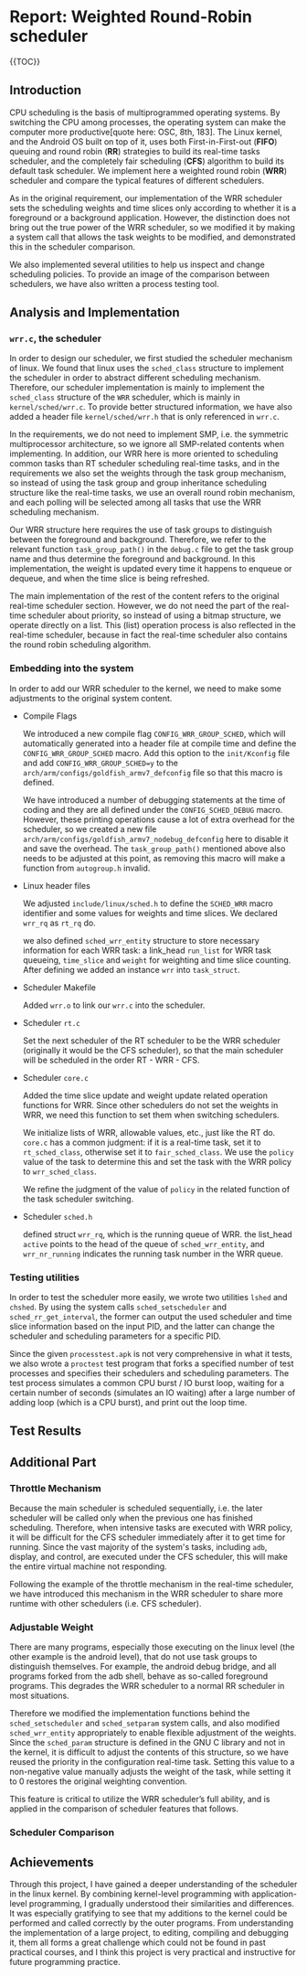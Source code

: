 # Report: Weighted Round-Robin scheduler

{{TOC}}

## Introduction

CPU scheduling is the basis of multiprogrammed operating systems. By switching the CPU among processes, the operating system can make the computer more productive[quote here: OSC, 8th, 183]. The Linux kernel, and the Android OS built on top of it, uses both First-in-First-out (**FIFO**) queuing and round robin (**RR**) strategies to build its real-time tasks scheduler, and the completely fair scheduling (**CFS**) algorithm to build its default task scheduler. We implement here a weighted round robin (**WRR**) scheduler and compare the typical features of different schedulers.

As in the original requirement, our implementation of the WRR scheduler sets the scheduling weights and time slices only according to whether it is a foreground or a background application. However, the distinction does not bring out the true power of the WRR scheduler, so we modified it by making a system call that allows the task weights to be modified, and demonstrated this in the scheduler comparison.

We also implemented several utilities to help us inspect and change scheduling policies. To provide an image of the comparison between schedulers, we have also written a process testing tool.

## Analysis and Implementation

### `wrr.c`, the scheduler

In order to design our scheduler, we first studied the scheduler mechanism of linux. We found that linux uses the `sched_class` structure to implement the scheduler in order to abstract different scheduling mechanism. Therefore, our scheduler implementation is mainly to implement the `sched_class` structure of the `WRR` scheduler, which is mainly in `kernel/sched/wrr.c`. To provide better structured information, we have also added a header file `kernel/sched/wrr.h` that is only referenced in `wrr.c`.

In the requirements, we do not need to implement SMP, i.e. the symmetric multiprocessor architecture, so we ignore all SMP-related contents when implementing. In addition, our WRR here is more oriented to scheduling common tasks than RT scheduler scheduling real-time tasks, and in the requirements we also set the weights through the task group mechanism, so instead of using the task group and group inheritance scheduling structure like the real-time tasks, we use an overall round robin mechanism, and each polling will be selected among all tasks that use the WRR scheduling mechanism.

Our WRR structure here requires the use of task groups to distinguish between the foreground and background. Therefore, we refer to the relevant function `task_group_path()` in the `debug.c` file to get the task group name and thus determine the foreground and background. In this implementation, the weight is updated every time it happens to enqueue or dequeue, and when the time slice is being refreshed.

The main implementation of the rest of the content refers to the original real-time scheduler section. However, we do not need the part of the real-time scheduler about priority, so instead of using a bitmap structure, we operate directly on a list. This (list) operation process is also reflected in the real-time scheduler, because in fact the real-time scheduler also contains the round robin scheduling algorithm.

### Embedding into the system

In order to add our WRR scheduler to the kernel, we need to make some adjustments to the original system content.

- Compile Flags

    We introduced a new compile flag `CONFIG_WRR_GROUP_SCHED`, which will automatically generated into a header file at compile time and define the `CONFIG_WRR_GROUP_SCHED` macro. Add this option to the `init/Kconfig` file and add `CONFIG_WRR_GROUP_SCHED=y` to the `arch/arm/configs/goldfish_armv7_defconfig` file so that this macro is defined.

    We have introduced a number of debugging statements at the time of coding and they are all defined under the `CONFIG_SCHED_DEBUG` macro. However, these printing operations cause a lot of extra overhead for the scheduler, so we created a new file `arch/arm/configs/goldfish_armv7_nodebug_defconfig` here to disable it and save the overhead. The `task_group_path()` mentioned above also needs to be adjusted at this point, as removing this macro will make a function from `autogroup.h` invalid.

- Linux header files

    We adjusted `include/linux/sched.h` to define the `SCHED_WRR` macro identifier and some values for weights and time slices. We declared `wrr_rq` as `rt_rq` do.

    we also defined `sched_wrr_entity` structure to store necessary information for each WRR task: a link_head `run_list` for WRR task queueing, `time_slice` and `weight` for weighting and time slice counting. After defining we added an instance `wrr` into `task_struct`.

- Scheduler Makefile

    Added `wrr.o` to link our `wrr.c` into the scheduler.

- Scheduler `rt.c`

    Set the next scheduler of the RT scheduler to be the WRR scheduler (originally it would be the CFS scheduler), so that the main scheduler will be scheduled in the order RT - WRR - CFS.

- Scheduler `core.c`

    Added the time slice update and weight update related operation functions for WRR. Since other schedulers do not set the weights in WRR, we need this function to set them when switching schedulers.

    We initialize lists of WRR, allowable values, etc., just like the RT do. `core.c` has a common judgment: if it is a real-time task, set it to `rt_sched_class`, otherwise set it to `fair_sched_class`. We use the `policy` value of the task to determine this and set the task with the WRR policy to `wrr_sched_class`.

    We refine the judgment of the value of `policy` in the related function of the task scheduler switching.
    
- Scheduler `sched.h`

    defined struct `wrr_rq`, which is the running queue of WRR. the list_head `active` points to the head of the queue of `sched_wrr_entity`, and `wrr_nr_running` indicates the running task number in the WRR queue.

### Testing utilities

In order to test the scheduler more easily, we wrote two utilities `lshed` and `chshed`. By using the system calls `sched_setscheduler` and `sched_rr_get_interval`, the former can output the used scheduler and time slice information based on the input PID, and the latter can change the scheduler and scheduling parameters for a specific PID.

Since the given `processtest.apk` is not very comprehensive in what it tests, we also wrote a `proctest` test program that forks a specified number of test processes and specifies their schedulers and scheduling parameters. The test process simulates a common CPU burst / IO burst loop, waiting for a certain number of seconds (simulates an IO waiting) after a large number of adding loop (which is a CPU burst), and print out the loop time.

## Test Results

## Additional Part

### Throttle Mechanism

Because the main scheduler is scheduled sequentially, i.e. the later scheduler will be called only when the previous one has finished scheduling. Therefore, when intensive tasks are executed with WRR policy, it will be difficult for the CFS scheduler immediately after it to get time for running. Since the vast majority of the system's tasks, including `adb`, display, and control, are executed under the CFS scheduler, this will make the entire virtual machine not responding.

Following the example of the throttle mechanism in the real-time scheduler, we have introduced this mechanism in the WRR scheduler to share more runtime with other schedulers (i.e. CFS scheduler).

### Adjustable Weight

There are many programs, especially those executing on the linux level (the other example is the android level), that do not use task groups to distinguish themselves. For example, the android debug bridge, and all programs forked from the adb shell, behave as so-called foreground programs. This degrades the WRR scheduler to a normal RR scheduler in most situations.

Therefore we modified the implementation functions behind the `sched_setscheduler` and `sched_setparam` system calls, and also modified `sched_wrr_entity` appropriately to enable flexible adjustment of the weights. Since the `sched_param` structure is defined in the GNU C library and not in the kernel, it is difficult to adjust the contents of this structure, so we have reused the priority in the configuration real-time task. Setting this value to a non-negative value manually adjusts the weight of the task, while setting it to 0 restores the original weighting convention.

This feature is critical to utilize the WRR scheduler’s full ability, and is applied in the comparison of scheduler features that follows.

### Scheduler Comparison

## Achievements

Through this project, I have gained a deeper understanding of the scheduler in the linux kernel. By combining kernel-level programming with application-level programming, I gradually understood their similarities and differences. It was especially gratifying to see that my additions to the kernel could be performed and called correctly by the outer programs. From understanding the implementation of a large project, to editing, compiling and debugging it, them all forms a great challenge which could not be found in past practical courses, and I think this project is very practical and instructive for future programming practice.